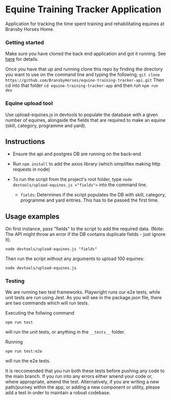 # Equine Training Tracker Application

Application for tracking the time spent training and rehabilitating equines at Bransby Horses Home.

### Getting started
Make sure you have cloned the back end application and got it running. See [here](https://github.com/BransbyHorses/equine-training-tracker-api) for details.

Once you have that up and running clone this repo by finding the directory you want to use on the command line and typing the following;
`git clone https://github.com/BransbyHorses/equine-training-tracker-api.git`
Then cd into that folder
`cd equine-training-tracker-app`
and then run
`npm run dev`

### Equine upload tool

Use upload-equines.js in devtools to populate the database with a given number of equines, alongside the fields that are required to make an equine (skill, category, programme and yard). 

## Instructions

- Ensure the api and postgres DB are running on the back-end

- Run `npm install` to add the axios library (which simplifies making http requests in node)

- To run the script from the project's root folder, type `node devtools/upload-equines.js <"fields">` into the command line.

    - `fields`: Determines if the script populates the DB with skill, category, programme and yard entries. This has to be passed the first time.

## Usage examples

On first instance, pass "fields" to the script to add the required data. (Note: The API might throw an error if the DB contains duplicate fields - just ignore it).

```
node devtools/upload-equines.js "fields"
``` 

Then run the script without any arguments to upload 100 equines:

```
node devtools/upload-equines.js
``` 

### Testing

We are running two test frameworks. Playwright runs our e2e tests, while unit tests are run using Jest. As you will see in the package.json file, there are two commands which will run tests. 

Executing the follwing command

```
npm run test
```

will run the unit tests, or anything in the `__tests__` folder. 

Running 

```
npm run test:e2e
```

will run the e2e tests. 

It is reccomended that you run both these tests before pushing any code to the main branch. If you run into any errors either amend your code or, where appropriate, amend the test. Alternatively, if you are writing a new path/journey within the app, or adding a new component or utility, please add a test in order to maintain a robust codebase. 
  